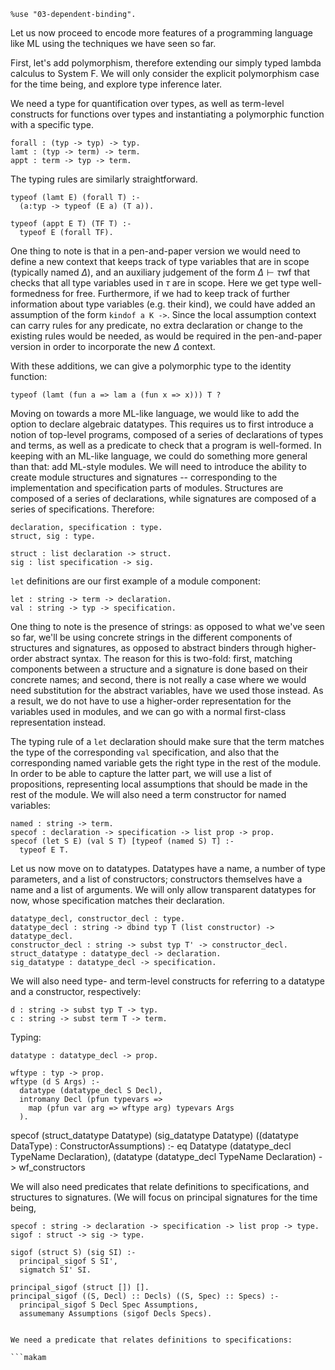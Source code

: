 ```makam
%use "03-dependent-binding".
```

Let us now proceed to encode more features of a programming language like ML using the
techniques we have seen so far.

First, let's add polymorphism, therefore extending our simply typed lambda calculus to
System F. We will only consider the explicit polymorphism case for the time being, and
explore type inference later.

We need a type for quantification over types, as well as term-level constructs for
functions over types and instantiating a polymorphic function with a specific type.

```makam
forall : (typ -> typ) -> typ.
lamt : (typ -> term) -> term.
appt : term -> typ -> term.
```

The typing rules are similarly straightforward.

```makam
typeof (lamt E) (forall T) :-
  (a:typ -> typeof (E a) (T a)).

typeof (appt E T) (TF T) :-
  typeof E (forall TF).
```

One thing to note is that in a pen-and-paper version we would need to define a new
context that keeps track of type variables that are in scope (typically named
$\Delta$), and an auxiliary judgement of the form $\Delta \vdash \tau \text{wf}$ that
checks that all type variables used in $\tau$ are in scope. Here we get type
well-formedness for free. Furthermore, if we had to keep track of further information
about type variables (e.g. their kind), we could have added an assumption of the form
`kindof a K ->`. Since the local assumption context can carry rules for any predicate,
no extra declaration or change to the existing rules would be needed, as would be
required in the pen-and-paper version in order to incorporate the new $\Delta$
context.

With these additions, we can give a polymorphic type to the identity function:

```makam
typeof (lamt (fun a => lam a (fun x => x))) T ?
```

Moving on towards a more ML-like language, we would like to add the option to declare
algebraic datatypes. This requires us to first introduce a notion of top-level
programs, composed of a series of declarations of types and terms, as well as 
a predicate to check that a program is well-formed. In keeping with an
ML-like language, we could do something more general than that: add ML-style modules.
We will need to introduce the ability to create module structures and signatures --
corresponding to the implementation and specification parts of modules. Structures
are composed of a series of declarations, while signatures are composed of a series
of specifications. Therefore:

```makam
declaration, specification : type.
struct, sig : type.

struct : list declaration -> struct.
sig : list specification -> sig.
```

`let` definitions are our first example of a module component:

```makam
let : string -> term -> declaration.
val : string -> typ -> specification.
```

One thing to note is the presence of strings: as opposed to what we've seen so far,
we'll be using concrete strings in the different components of structures and
signatures, as opposed to abstract binders through higher-order abstract syntax. The
reason for this is two-fold: first, matching components between a structure and a
signature is done based on their concrete names; and second, there is not really a
case where we would need substitution for the abstract variables, have we used those
instead. As a result, we do not have to use a higher-order representation for the
variables used in modules, and we can go with a normal first-class representation
instead.

The typing rule of a `let` declaration should make sure that the term matches the type
of the corresponding `val` specification, and also that the corresponding named
variable gets the right type in the rest of the module. In order to be able to capture
the latter part, we will use a list of propositions, representing local assumptions
that should be made in the rest of the module. We will also need a term constructor
for named variables:

```makam
named : string -> term.
specof : declaration -> specification -> list prop -> prop.
specof (let S E) (val S T) [typeof (named S) T] :-
  typeof E T.
```

Let us now move on to datatypes. Datatypes have a name, a number of type parameters,
and a list of constructors; constructors themselves have a name and a list of
arguments. We will only allow transparent datatypes for now, whose specification
matches their declaration.

```makam
datatype_decl, constructor_decl : type.
datatype_decl : string -> dbind typ T (list constructor) -> datatype_decl.
constructor_decl : string -> subst typ T' -> constructor_decl.
struct_datatype : datatype_decl -> declaration.
sig_datatype : datatype_decl -> specification.
```

We will also need type- and term-level constructs for referring to a datatype and
a constructor, respectively:

```makam
d : string -> subst typ T -> typ.
c : string -> subst term T -> term.
```

Typing:

```makam
datatype : datatype_decl -> prop.

wftype : typ -> prop.
wftype (d S Args) :-
  datatype (datatype_decl S Decl),
  intromany Decl (pfun typevars =>
    map (pfun var arg => wftype arg) typevars Args
  ).
```

specof (struct_datatype Datatype) (sig_datatype Datatype)
       ((datatype DataType) : ConstructorAssumptions) :-
  eq Datatype (datatype_decl TypeName Declaration),
  (datatype (datatype_decl TypeName Declaration) ->
    wf_constructors


We will also need predicates that relate definitions to specifications, and structures
to signatures. (We will focus on principal signatures for the time being, 

```makam
specof : string -> declaration -> specification -> list prop -> type.
sigof : struct -> sig -> type.
```

```makam
sigof (struct S) (sig SI) :-
  principal_sigof S SI',
  sigmatch SI' SI.

principal_sigof (struct []) [].
principal_sigof ((S, Decl) :: Decls) ((S, Spec) :: Specs) :-
  principal_sigof S Decl Spec Assumptions,
  assumemany Assumptions (sigof Decls Specs).
  

We need a predicate that relates definitions to specifications:

```makam
